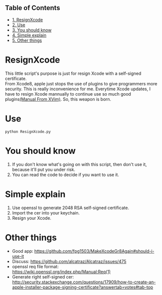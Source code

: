 <div id="table-of-contents">
<h2>Table of Contents</h2>
<div id="text-table-of-contents">
<ul>
<li><a href="#sec-1">1. ResignXcode</a></li>
<li><a href="#sec-2">2. Use</a></li>
<li><a href="#sec-3">3. You should know</a></li>
<li><a href="#sec-4">4. Simple explain</a></li>
<li><a href="#sec-5">5. Other things</a></li>
</ul>
</div>
</div>


# ResignXcode<a id="sec-1" name="sec-1"></a>

This little script's purpose is just for resign Xcode with a self-signed certificate.  
From Xcode8, apple just stops the use of plugins to give programmers more security. This is really inconvenience for me. Everytime Xcode updates, I have to resign Xcode mannually to continue use so much good plugins[(Manual From XVim)](https://github.com/XVimProject/XVim/blob/master/INSTALL_Xcode8.md). So, this weapon is born.  

# Use<a id="sec-2" name="sec-2"></a>

    python ResignXcode.py

# You should know<a id="sec-3" name="sec-3"></a>

1.  If you don't know what's going on with this script, then don't use it, because it'll put you under risk.
2.  You can read the code to decide if you want to use it.

# Simple explain<a id="sec-4" name="sec-4"></a>

1.  Use openssl to generate 2048 RSA self-signed certificate.
2.  Import the cer into your keychain.
3.  Resign your Xcode.

# Other things<a id="sec-5" name="sec-5"></a>

-   Good app: <https://github.com/fpg1503/MakeXcodeGr8Again#should-i-use-it>
-   Discuss: <https://github.com/alcatraz/Alcatraz/issues/475>
-   openssl req file format: <https://wiki.openssl.org/index.php/Manual:Req(1)>
-   Generate right self-signed cer: <http://security.stackexchange.com/questions/17909/how-to-create-an-apple-installer-package-signing-certificate?answertab=votes#tab-top>

